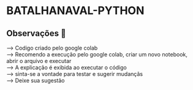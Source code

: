 # BATALHANAVAL-PYTHON
<h2>Observações 👀</h2> 
--> Codigo criado pelo google colab
<br>
--> Recomendo a execução pelo google colab, criar um novo notebook, abrir o arquivo e executar
<br>
--> A explicação é exibida ao executar o código
<br>
--> sinta-se a vontade para testar e sugerir mudançãs
<br>
--> Deixe sua sugestão
